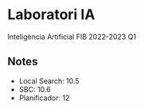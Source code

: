 # Laboratori IA

Inteligència Artificial FIB 2022-2023 Q1

## Notes

* Local Search: 10.5
* SBC: 10.6
* Planificador: 12
